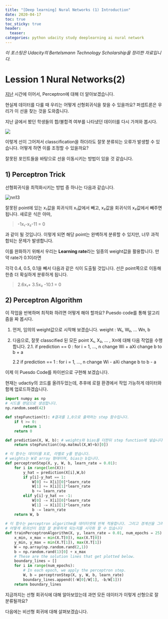```yaml
---
title: "[Deep learning] Nural Networks (1) Introduction"
date: 2020-04-17
toc: true
toc_sticky: true
header:
  teaser: 
categories: python udacity study deeplearning ai nural network
---
```



*이 포스팅은 Udacity의 Bertelsmann Technology Scholarship을 정리한 자료입니다.*  


# Lession 1 Nural Networks(2)

[지난](https://yongkcho.github.io/python/udacity/study/deeplearning/ai/nural/network/deep-12/#lession-1-nural-networks) 시간에 이어서, Perceptron에 대해 더 알아보겠습니다. 

현실제 데이터를 다룰 때 우리는 어떻게 선형회귀식을 찾을 수 있을까요? 퍼셉트론은 우리가 이 선을 찾는 것을 도와줍니다. 

지난 글에서 봤던 학생들의 합/불합격 여부를 나타냈던 데이터를 다시 가져와 봅시다.

![](https://drive.google.com/uc?id=1plIqD2_ZzBsWoRKxkt8iKg2vSXP0stLT)

이렇게 선이 그어져서 classcification을 하더라도 잘못 분류되는 오류가 발생할 수 있습니다. 어떻게 하면 이를 조정할 수 있을까요?

잘못된 포인트들을 바탕으로 선을 이동시키는 방법이 있을 것 같습니다.


## 1) Perceptron Trick

선형회귀식을 최적화시키는 방법 중 하나는 다음과 같습니다. 

![nn13]()

잘못된 point에 있는 x₁값을 회귀식의 x₁값에서 빼고, x₂값을 회귀식의 x₂값에서 빼주면 됩니다. 새로운 식은 아마,

> -1x₁-x₂-11 = 0

과 같이 될 것입니다. 이렇게 되면 해당 point는 완벽하게 분류할 수 있지만, 너무 과적합되는 문제가 발생합니다.

이를 완화하기 위해서 우리는 **Learning rate**라는 일종의 weight값을 활용합니다. 만약 rate가 0.1이라면

각각 0.4, 0.5, 0.1을 빼서 다음과 같은 식이 도출될 것입니다. 선은 point쪽으로 이동해 한층 더 확실하게 분류하게 됩니다.

> 2.6x₁+ 3.5x₂ -10.1 = 0


## 2) Perceptron Algorithm

이 작업을 반복하며 최적화 하려면 어떻게 해야 할까요? Puesdo code를 통해 알고리즘을 짜 봅시다.

1. 먼저, 임의의 weight값으로 시작해 보겠습니다.
weight : W₁, W₂, ... Wn, b

2. 다음으로, 잘못 classcified 된 모든 point X₁, X₂, ... , Xn에 대해 다음 작업을 수행합니다.
	2.1. if prediction == 0 :
			for i = 1, ..., n
				change Wi + aXi
				change b to b + a
				
	2.2 if prediction ==  1 :
			for i = 1, ..., n
				change Wi - aXi
				change b to b - a
				
이제 이 Puesdo Code를 파이썬으로 구현해 보겠습니다.

현재는 udactiy의 코드를 올려두었는데, 추후에 로컬 환경에서 작업 가능하게 데이터와 함께 업로드하겠습니다.

```python
import numpy as np
# 시드를 랜덤으로 생성합니다.
np.random.seed(42)

def stepFunction(t): #결과를 1,0으로 출력하는 step 함수입니다.
    if t >= 0:
        return 1
    return 0 

def prediction(X, W, b): # weights와 bias를 더한뒤 step function에 넣습니다.
    return stepFunction((np.matmul(X,W)+b)[0])

# 이 함수는 데이터를 X로, 라벨로 y를 받습니다.
# weights는 W로 array 형태이며, bias는 b입니다. 
def perceptronStep(X, y, W, b, learn_rate = 0.01):
    for i in range(len(X)):
        y_hat = prediction(X[i],W,b)
        if y[i]-y_hat == 1:
            W[0] += X[i][0]*learn_rate
            W[1] += X[i][1]*learn_rate
            b += learn_rate
        elif y[i]-y_hat == -1:
            W[0] -= X[i][0]*learn_rate
            W[1] -= X[i][1]*learn_rate
            b -= learn_rate
    return W, b
    
# 이 함수는 perceptron algorithm을 데이터셋에 반복 적용합니다. 그리고 경계선을 그려 반환합니다.
# 어떻게 회귀선이 점점 잘 분류하게 되는지를 시각화 할 수 있습니다
def trainPerceptronAlgorithm(X, y, learn_rate = 0.01, num_epochs = 25):
    x_min, x_max = min(X.T[0]), max(X.T[0])
    y_min, y_max = min(X.T[1]), max(X.T[1])
    W = np.array(np.random.rand(2,1))
    b = np.random.rand(1)[0] + x_max
    # These are the solution lines that get plotted below.
    boundary_lines = []
    for i in range(num_epochs):
        # In each epoch, we apply the perceptron step.
        W, b = perceptronStep(X, y, W, b, learn_rate)
        boundary_lines.append((-W[0]/W[1], -b/W[1]))
    return boundary_lines

```

지금까지는 선형 회귀식에 대해 알아보았는데 과연 모든 데이터가 이렇게 선형으로 잘 분류될까요? 

다음에는 비선형 회귀에 대해 살펴보겠습니다.